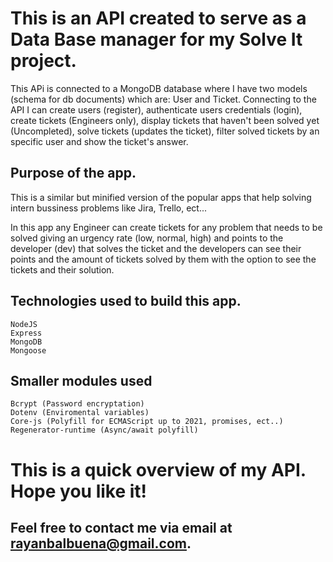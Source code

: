 # This is an API created to serve as a Data Base manager for my Solve It project.

This APi is connected to a MongoDB database where I have two models (schema for db documents) which are: User and Ticket.
Connecting to the API I can create users (register), authenticate users credentials (login), create tickets (Engineers only), 
display tickets that haven't been solved yet (Uncompleted), solve tickets (updates the ticket), filter solved tickets 
by an specific user and show the ticket's answer.

## Purpose of the app.

This is a similar but minified version of the popular apps that help solving intern bussiness problems like Jira, Trello, ect...

In this app any Engineer can create tickets for any problem that needs to be solved giving an urgency rate (low, normal, high) and 
points to the developer (dev) that solves the ticket and the developers can see their points and the amount of tickets solved by them
with the option to see the tickets and their solution.

## Technologies used to build this app.

```
NodeJS
Express
MongoDB
Mongoose
```

## Smaller modules used

```  
Bcrypt (Password encryptation)
Dotenv (Enviromental variables)
Core-js (Polyfill for ECMAScript up to 2021, promises, ect..)
Regenerator-runtime (Async/await polyfill)
```

# This is a quick overview of my API. Hope you like it! 
## Feel free to contact me via email at rayanbalbuena@gmail.com.





